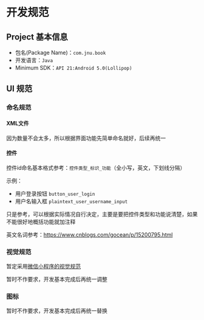 # 开发规范

## Project 基本信息

- 包名(Package Name)：`com.jnu.book`
- 开发语言：`Java`
- Minimum SDK：`API 21:Android 5.0(Lollipop)`

## UI 规范

### 命名规范

#### XML文件

因为数量不会太多，所以根据界面功能先简单命名就好，后续再统一

#### 控件

控件id命名基本格式参考：`控件类型_标识_功能`（全小写，英文，下划线分隔）

示例：

- 用户登录按钮 `button_user_login`
- 用户名输入框 `plaintext_user_username_input`

只是参考，可以根据实际情况自行决定，主要是要把控件类型和功能说清楚，如果不能很好地概括功能就加注释

英文名词参考：https://www.cnblogs.com/gocean/p/15200795.html

### 视觉规范

暂定采用[微信小程序的视觉规范](https://developers.weixin.qq.com/miniprogram/design/#视觉规范)

暂时不作要求，开发基本完成后再统一调整

### 图标

暂时不作要求，开发基本完成后再统一替换

